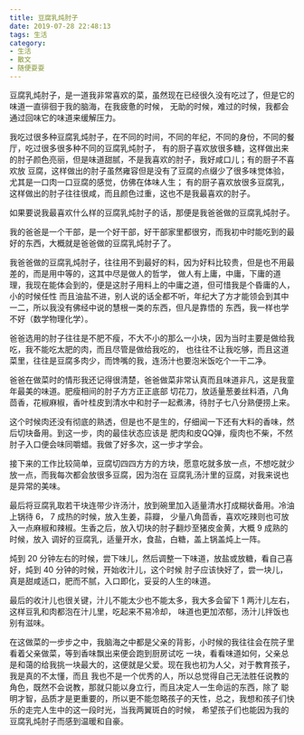 ```yaml
---
title: 豆腐乳炖肘子
date: 2019-07-28 22:48:13
tags: 生活
category: 
- 生活
- 散文
- 随便耍耍
---
```


豆腐乳炖肘子，是一道我非常喜欢的菜，虽然现在已经很久没有吃过了，但是它的味道一直徘徊于我的脑海，在我疲惫的时候，
无助的时候，难过的时候，我都会通过回味它的味道来缓解压力。

我吃过很多种豆腐乳炖肘子，在不同的时间，不同的年纪，不同的身份，不同的餐厅，吃过很多很多种不同的豆腐乳炖肘子，
有的厨子喜欢放很多糖，这样做出来的肘子颜色亮丽，但是味道甜腻，不是我喜欢的肘子，我好咸口儿；有的厨子不喜欢放
豆腐，这样做出的肘子虽然雍容但是没有了豆腐的点缀少了很多味觉体验，尤其是一口肉一口豆腐的感觉，仿佛在体味人生；
有的厨子喜欢放很多豆腐乳，这样做出的肘子往往很咸，而且颜色过重，这也不是我最喜欢的肘子。

如果要说我最喜欢什么样的豆腐乳炖肘子的话，那便是我爸爸做的豆腐乳炖肘子。

我的爸爸是一个干部，是一个好干部，好干部家里都很穷，而我初中时能吃到的最好的东西，大概就是爸爸做的豆腐乳炖肘子了。

我爸爸做的豆腐乳炖肘子，往往用不到最好的料，因为好料比较贵，但是也不用最差的，而是用中等的，这其中尽是做人的哲学，
做人有上庸，中庸，下庸的道理，我现在能体会到的，便是这肘子用料上的中庸之道，但可惜我是个昏庸的人，小的时候任性
而且油盐不进，别人说的话全都不听，年纪大了方才能领会到其中一二，所以我没有佛经中说的慧根一类的东西，但凡是靠悟的
东西，我一样也学不好（数学物理化学）。

爸爸选用的肘子往往是不肥不瘦，不大不小的那么一小块，因为当时主要是做给我吃，我不能吃太肥的肉，而且尽管是做给我吃的，
也往往不让我吃够，而且这道菜里，往往是豆腐多肉少，而馋嘴的我，连汤汁也要泡米饭吃个一干二净。

爸爸在做菜时的情形我还记得很清楚，爸爸做菜非常认真而且味道非凡，这是我童年最美的味道。肥瘦相间的肘子方方正正底部
切花刀，放适量葱姜丝料酒，八角茴香，花椒麻椒，香叶桂皮到清水中和肘子一起煮沸，待肘子七八分熟便捞上来。

这个时候肉还没有彻底的熟透，但是也不是生的，仔细闻一下还有大料的香味，然后切块备用。到这一步，肉的最佳状态应该是
肥肉和皮QQ弹，瘦肉也不柴，不然肘子入口便会味同嚼蜡。我做了好多次，这一步才学会。

接下来的工作比较简单，豆腐切四四方方的方块，愿意吃就多放一点，不想吃就少放一点，而我每次都会放很多豆腐，因为泡在
豆腐乳汤汁里的豆腐，对我来说也是异常的美味。

最后将豆腐乳取若干块连带少许汤汁，放到碗里加入适量清水打成糊状备用。冷油上锅待 6， 7 成热的时候，放入生姜，蒜瓣，
少量八角茴香，喜欢吃辣则也可放入一点麻椒和辣椒。生香之后，放入切块的肘子翻炒至猪皮金黄，大概 9 成熟的时候，放入
调好的豆腐乳，适量开水，食盐，白糖，盖上锅盖炖上一阵。

炖到 20 分钟左右的时候，尝下味儿，然后调整一下味道，放盐或放糖，看自己喜好，炖到 40 分钟的时候，开始收汁儿，这个时候
肘子应该快好了，尝一块儿，真是甜咸适口，肥而不腻，入口即化，妥妥的人生的味道。

最后的收汁儿也很关键，汁儿不能太少也不能太多，我大多会留下 1 两汁儿左右，这样豆乳和肉都泡在汁儿里，吃起来不易冷却，
味道也更加浓郁，汤汁儿拌饭也别有滋味。

在这做菜的一步步之中，我脑海之中都是父亲的背影，小时候的我往往会在院子里看着父亲做菜，等到香味飘出来便会跑到厨房试吃
一块，看看味道如何，父亲总是和蔼的给我挑一块最大的，这便就是父爱。现在我也初为人父，对于教育孩子，我是真的不太懂，而且
我也不是一个优秀的人，所以总觉得自己无法胜任说教的角色，既然不会说教，那就只能以身立行，而且决定人一生命运的东西，除了
聪明才智，品质才是更重要的，所以更不能忽略孩子的天性，总之，我想和孩子们快乐的走完人生中的这一段时光，当我两翼斑白的时候，
希望孩子们也能因为我的豆腐乳炖肘子而感到温暖和自豪。

